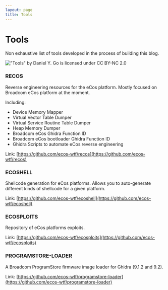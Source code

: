 ```yaml
---
layout: page
title: Tools
---
```


# Tools

Non exhaustive list of tools developed in the process of building this blog.

!["Tools" by Daniel Y. Go is licensed under CC BY-NC 2.0]({{site.url}}/assets/tools_by_daniel_ygo.jpg)

### RECOS

Reverse engineering resources for the eCos platform. Mostly focused on Broadcom eCos platform at the moment.

Including:

- Device Memory Mapper
- Virtual Vector Table Dumper
- Virtual Service Routine Table Dumper
- Heap Memory Dumper
- Broadcom eCos Ghidra Function ID
- Broadcom eCos bootloader Ghidra Function ID
- Ghidra Scripts to automate eCos reverse engineering

Link: [https://github.com/ecos-wtf/recos](https://github.com/ecos-wtf/recos)

### ECOSHELL

Shellcode generation for eCos platforms. Allows you to auto-generate different kinds of shellcode for a given platform.

Link: [https://github.com/ecos-wtf/ecoshell](https://github.com/ecos-wtf/ecoshell)

### ECOSPLOITS

Repository of eCos platforms exploits.

Link: [https://github.com/ecos-wtf/ecosploits](https://github.com/ecos-wtf/ecosploits)

### PROGRAMSTORE-LOADER

A Broadcom ProgramStore firmware image loader for Ghidra (9.1.2 and 9.2).

Link: [https://github.com/ecos-wtf/programstore-loader](https://github.com/ecos-wtf/programstore-loader)
